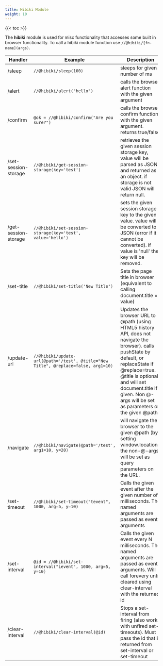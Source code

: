 ```yaml
---
title: Hibiki Module
weight: 10
---
```


{{< toc >}}

The **hibiki** module is used for misc functionality that accesses some built in browser functionality.
To call a hibiki module function use `//@hibiki/[fn-name](args)`.

| Handler | Example | Description |
|---------|---------|-------------|
| /sleep  | `//@hibiki/sleep(100)` | sleeps for given number of ms |
| /alert  | `//@hibiki/alert("hello")` | calls the browser alert function with the given argument |
| /confirm | `@ok = //@hibiki/confirm("Are you sure?")` | calls the browser confirm function with the given argument.  returns true/false |
| /set-session-storage | `//@hibiki/get-session-storage(key='test')` | retrieves the given session storage key, value will be parsed as JSON and returned as an object.  if storage is not valid JSON will return null. |
| /get-session-storage | `//@hibiki/set-session-storage(key='test', value='hello') `| sets the given session storage key to the given value.  value will be converted to JSON (error if it cannot be converted). if value is 'null' the key will be removed. |
| /set-title | `//@hibiki/set-title('New Title')` | Sets the page title in browser (equivalent to calling document.title = value) |
| /update-url | `//@hibiki/update-url(@path='/test', @title="New Title", @replace=false, arg1=10)` | Updates the browser URL to @path (using HTML5 history API, does not navigate the browser).  calls pushState by default, or replaceState if @replace=true.  @title is optional, and will set document.title if given. Non @-args will be set as parameters on the given @path. |
| /navigate | `//@hibiki/navigate(@path='/test', arg1=10, y=20)` | will navigate the browser to the given @path (by setting window.location).  the non-@-args will be set as query parameters on the URL. |
| /set-timeout | `//@hibiki/set-timeout("tevent", 1000, arg=5, y=10)` | Calls the given event after the given number of milliseconds.  The named arguments are passed as event arguments |
| /set-interval | `@id = //@hibiki/set-interval("ievent", 1000, arg=5, y=10)` | Calls the given event every N milliseconds.  The named arguments are passed as event arguments.  Will call forevery until cleared using clear-interval with the returned id |
| /clear-interval | `//@hibiki/clear-interval(@id)` | Stops a set-interval from firing (also works with unfired set-timeouts).  Must pass the id that is returned from set-interval or set-timeout |
